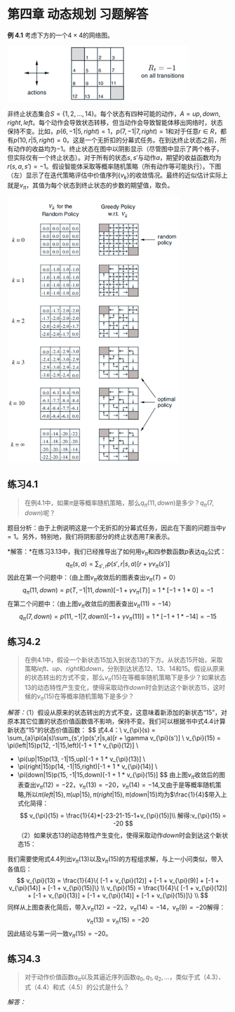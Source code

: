 # 第四章 动态规划 习题解答

**例 4.1** 考虑下方的一个$4×4$的网络图。

<img src="img/pic4-1.png" alt="图片4-1" style="zoom: 50%;" />

非终止状态集合$S = {\{1, 2, ..., 14\}}$。每个状态有四种可能的动作，$A = {up,down,right,left}$。每个动作会导致状态转移，但当动作会导致智能体移出网络时，状态保持不变。比如，$p(6, -1|5,right)=1$，$p(7,-1|7,right)=1$和对于任意$r\in{R}$，都有$p(10,r|5,right)=0$。这是一个无折扣的分幕式任务。在到达终止状态之前，所有动作的收益均为$-1$。终止状态在图中以阴影显示（尽管图中显示了两个格子，但实际仅有一个终止状态）。对于所有的状态$s,s'$与动作$a$，期望的收益函数均为$r(s,a,s')=-1$。假设智能体采取等概率随机策略（所有动作等可能执行）。下图（左）显示了在迭代策略评估中价值序列$\{v_k\}$的收敛情况。最终的近似估计实际上就是$v_{\pi}$，其值为每个状态到终止状态的步数的期望值，取负。

<img src="img/pic4-2.png" alt="图片4-2" style="zoom:67%;" />

## 练习4.1

> 在例4.1中，如果$\pi$是等概率随机策略，那么$q_{\pi}(11,down)$是多少？$q_{\pi}(7,down)$呢？

题目分析：由于上例说明这是一个无折扣的分幕式任务，因此在下面的问题当中$\gamma = 1$。另外，特别地，我们将阴影部分的终止状态用$T$来表示。

*解答：*在练习3.13中，我们已经推导出了如何用$v_{\pi}$和四参数函数$p$表达$q_{\pi}$公式：
$$
q_{\pi}(s,a)=\sum_{s',r}p(s',r|s,a)[r + \gamma v_{\pi}(s')]
$$
因此在第一个问题中：（由上图$v_{\pi}$收敛后的图表查出$v_{\pi}(T) = 0$）
$$
q_{\pi}(11,down) = p(T, -1|11,down)[-1 + \gamma v_{\pi}(T)] = 1 * [-1 + 1 * 0] = -1
$$
在第二个问题中：（由上图$v_{\pi}$收敛后的图表查出$v_{\pi}(11) = -14$）
$$
q_{\pi}(7, down) = p(11, -1|7, down)[-1 + \gamma v_{\pi}(11)] = 1 * [-1 + 1 * -14] = -15
$$

## 练习4.2

> 在例4.1中，假设一个新状态15加入到状态13的下方。从状态15开始，采取策略$left、up、right$和$down$，分别到达状态12、13、14和15。假设从原来的状态转出的方式不变，那么$v_{\pi}(15)$在等概率随机策略下是多少？如果状态13的动态特性产生变化，使得采取动作$down$时会到达这个新状态15，这时候的$v_{\pi}(15)$在等概率随机策略下是多少？

*解答：*（1）假设从原来的状态转出的方式不变，这意味着新添加的新状态“15”，对原本其它位置的状态价值函数值不影响，保持不变。我们可以根据书中式4.4计算新状态“15”的状态价值函数：
$$
式4.4：\ v_{\pi}(s) = \sum_{a}\pi(a|s)\sum_{s',r}p(s',r|s,a)[r + \gamma v_{\pi}(s')] \\
v_{\pi}(15) = \pi(left|15)p(12, -1|15,left)[-1 + 1 * v_{\pi}(12)] \\
+ \pi(up|15)p(13, -1|15,up)[-1 + 1 * v_{\pi}(13)] \\
+ \pi(right|15)p(14, -1|15,right)[-1 + 1 * v_{\pi}(14)] \\
+ \pi(down|15)p(15, -1|15,down)[-1 + 1 * v_{\pi}(15)]
$$
由上图$v_{\pi}$收敛后的图表查出$v_{\pi}(12) = -22$，$v_{\pi}(13) = -20$，$v_{\pi}(14) = -14$,又由于是等概率随机策略,所以$\pi(left|15),\pi(up|15),\pi(right|15),\pi(down|15)$均为$\frac{1}{4}$带入上式化简得：
$$
v_{\pi}(15) = \frac{1}{4}*[-23-21-15-1+v_{\pi}(15)]\\
解得:v_{\pi}(15) = -20
$$
（2）如果状态13的动态特性产生变化，使得采取动作$down$时会到达这个新状态15：

我们需要使用式4.4列出$v_{\pi}(13)$以及$v_{\pi}(15)$的方程组求解，与上一小问类似，带入各值后：
$$
v_{\pi}(13) = \frac{1}{4}\{ [-1 + v_{\pi}(12)] + [-1 + v_{\pi}(9)] + [-1 + v_{\pi}(14)] + [-1 + v_{\pi}(15)]\} \\
v_{\pi}(15) = \frac{1}{4}\{ [-1 + v_{\pi}(12)] + [-1 + v_{\pi}(13)] + [-1 + v_{\pi}(14)] + [-1 + v_{\pi}(15)]\} \\
$$
同样从上图查表化简后，带入$v_{\pi}(12) = -22$，$v_{\pi}(14) = -14$，$v_{\pi}(9) = -20$解得：
$$
v_{\pi}(13) = v_{\pi}(15) = -20
$$
因此结论与第一问一致$v_{\pi}(15) = -20$。

## 练习4.3

> 对于动作价值函数$q_{\pi}$以及其逼近序列函数$q_0, q_1, q_2,...$，类似于式（4.3）、式（4.4）和式（4.5）的公式是什么？

*解答：*

